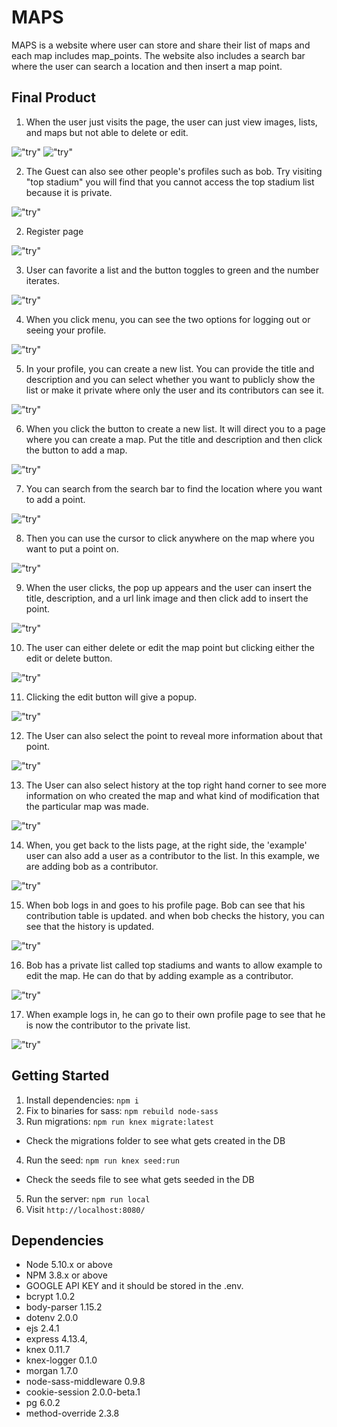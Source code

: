 # MAPS

MAPS is a website where user can store and share their list of maps and each map includes map_points. The website also includes a search bar where the user can search  a location and then insert a map point.

## Final Product

1. When the user just visits the page, the user can just view images, lists, and maps but not able to delete or edit.

  !["try"](https://github.com/vivienfan/Miterm_Map/blob/master/docs/main%20page.png)
  !["try"](https://github.com/vivienfan/Miterm_Map/blob/master/docs/notloggedinview.png)

2. The Guest can also see other people's profiles such as bob. Try visiting "top stadium" you will find that you cannot access the top stadium list because it is private.

  !["try"](https://github.com/vivienfan/Miterm_Map/blob/master/docs/visitingbobpage.png)

2. Register page

  !["try"](https://github.com/vivienfan/Miterm_Map/blob/master/docs/register.png)

3. User can favorite a list and the button toggles to green and the number iterates.

  !["try"](https://github.com/vivienfan/Miterm_Map/blob/master/docs/favorite.png)

4. When you click menu, you can see the two options for logging out or seeing your profile.

  !["try"](https://github.com/vivienfan/Miterm_Map/blob/master/docs/menu)

5. In your profile, you can create a new list. You can provide the title and description and you can select whether you want to publicly show the list or make it private where only the user and its contributors can see it.

  !["try"](https://github.com/vivienfan/Miterm_Map/blob/master/docs/creatinganewlist.png)


6. When you click the button to create a new list. It will direct you to a page where you can create a map. Put the title and description and then click the button to add a map.

!["try"](https://github.com/vivienfan/Miterm_Map/blob/master/docs/creatingamap.png)

7. You can search from the search bar to find the location where you want to add a point.

!["try"](https://github.com/vivienfan/Miterm_Map/blob/master/docs/creatinganewlist.png)

8. Then you can use the cursor to click anywhere on the map where you want to put a point on.

!["try"](https://github.com/vivienfan/Miterm_Map/blob/master/docs/newpointpopup.png)

9. When the user clicks, the pop up appears and the user can insert the title, description, and a url link image and then click add to insert the point.

!["try"](https://github.com/vivienfan/Miterm_Map/blob/master/docs/creatinganewlist.png)

10. The user can either delete or edit the map point but clicking either the edit or delete button.

!["try"](https://github.com/vivienfan/Miterm_Map/blob/master/docs/creatinganewlist.png)

11. Clicking the edit button will give a popup.

!["try"](https://github.com/vivienfan/Miterm_Map/blob/master/docs/edit%20the%20mappoint.png)

12. The User can also select the point to reveal more information about that point.

!["try"](https://github.com/vivienfan/Miterm_Map/blob/master/docs/clickingmappoint.png)

13. The User can also select history at the top right hand corner to see more information on who created the map and what kind of modification that the particular map was made.

!["try"](https://github.com/vivienfan/Miterm_Map/blob/master/docs/history.png)

14. When, you get back to the lists page, at the right side, the 'example' user can also add a user as a contributor to the list. In this example, we are adding bob as a contributor.

!["try"](https://github.com/vivienfan/Miterm_Map/blob/master/docs/addContr.png)

15. When bob logs in and goes to his profile page. Bob can see that his contribution table is updated. and when bob checks the history, you can see that the history is updated.

!["try"](https://github.com/vivienfan/Miterm_Map/blob/master/docs/bobcontribution.png)

16. Bob has a private list called top stadiums and wants to allow example to edit the map. He can do that by adding example as a contributor.

!["try"](https://github.com/vivienfan/Miterm_Map/blob/master/docs/addedprivatecont.png)

17. When example logs in, he can go to their own profile page to see that he is now the contributor to the private list.

!["try"](https://github.com/vivienfan/Miterm_Map/blob/master/docs/creatinganewlist.png)

## Getting Started

1. Install dependencies: `npm i`
2. Fix to binaries for sass: `npm rebuild node-sass`
3. Run migrations: `npm run knex migrate:latest`
  - Check the migrations folder to see what gets created in the DB
4. Run the seed: `npm run knex seed:run`
  - Check the seeds file to see what gets seeded in the DB
5. Run the server: `npm run local`
6. Visit `http://localhost:8080/`

## Dependencies

- Node 5.10.x or above
- NPM 3.8.x or above
- GOOGLE API KEY and it should be stored in the .env.
- bcrypt 1.0.2
- body-parser 1.15.2
- dotenv 2.0.0
- ejs 2.4.1
- express 4.13.4,
- knex 0.11.7
- knex-logger  0.1.0
- morgan 1.7.0
- node-sass-middleware 0.9.8
- cookie-session 2.0.0-beta.1
- pg 6.0.2
- method-override 2.3.8

